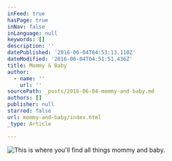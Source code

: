 ```yaml
---
inFeed: true
hasPage: true
inNav: false
inLanguage: null
keywords: []
description: ''
datePublished: '2016-06-04T04:53:13.110Z'
dateModified: '2016-06-04T04:51:51.436Z'
title: Mommy & Baby
author:
  - name: ''
    url: ''
sourcePath: _posts/2016-06-04-mommy-and-baby.md
authors: []
publisher: null
starred: false
url: mommy-and-baby/index.html
_type: Article

---
```

![This is where you'll find all things mommy and baby. ](https://the-grid-user-content.s3-us-west-2.amazonaws.com/249fbfd8-c82d-4df6-bb2d-dbf5a5eaedca.jpg)